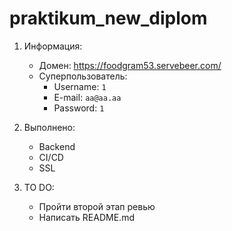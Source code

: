 # praktikum_new_diplom

1. Информация:
    - Домен: https://foodgram53.servebeer.com/
    - Суперпользователь: 
        - Username: `1`
        - E-mail: `aa@aa.aa`
        - Password: `1`


2. Выполнено:
    - Backend
    - CI/CD
    - SSL


3. TO DO:
    - Пройти второй этап ревью
    - Написать README.md